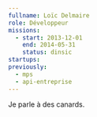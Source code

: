 ```yaml
---
fullname: Loïc Delmaire
role: Développeur
missions:
  - start: 2013-12-01
    end: 2014-05-31
    status: dinsic
startups:
previously:
  - mps
  - api-entreprise
---
```


Je parle à des canards.
